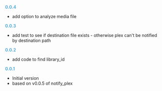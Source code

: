 
**<span style="color:#56adda">0.0.4</span>**
- add option to analyze media file

**<span style="color:#56adda">0.0.3</span>**
- add test to see if destination file exists - otherwise plex can't be notified by destination path

**<span style="color:#56adda">0.0.2</span>**
- add code to find library_id

**<span style="color:#56adda">0.0.1</span>**
- Initial version
- based on v0.0.5 of notify_plex
